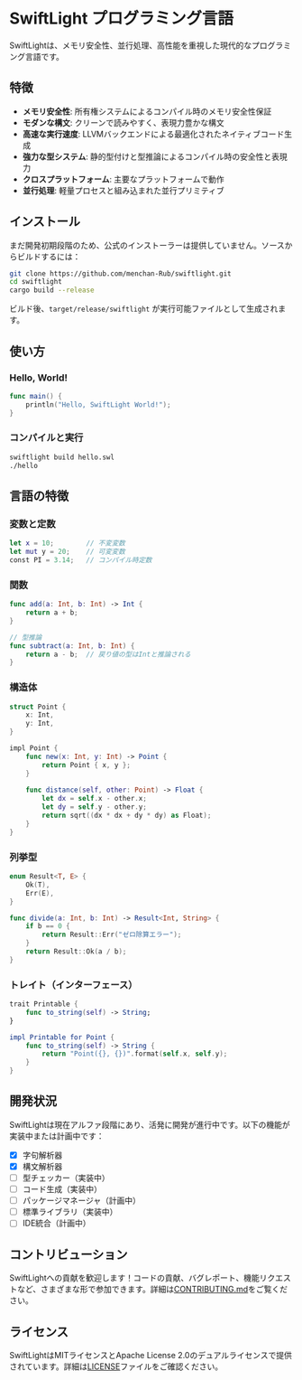 # SwiftLight プログラミング言語

SwiftLightは、メモリ安全性、並行処理、高性能を重視した現代的なプログラミング言語です。

## 特徴

- **メモリ安全性**: 所有権システムによるコンパイル時のメモリ安全性保証
- **モダンな構文**: クリーンで読みやすく、表現力豊かな構文
- **高速な実行速度**: LLVMバックエンドによる最適化されたネイティブコード生成
- **強力な型システム**: 静的型付けと型推論によるコンパイル時の安全性と表現力
- **クロスプラットフォーム**: 主要なプラットフォームで動作
- **並行処理**: 軽量プロセスと組み込まれた並行プリミティブ

## インストール

まだ開発初期段階のため、公式のインストーラーは提供していません。ソースからビルドするには：

```bash
git clone https://github.com/menchan-Rub/swiftlight.git
cd swiftlight
cargo build --release
```

ビルド後、`target/release/swiftlight` が実行可能ファイルとして生成されます。

## 使い方

### Hello, World!

```swift
func main() {
    println("Hello, SwiftLight World!");
}
```

### コンパイルと実行

```bash
swiftlight build hello.swl
./hello
```

## 言語の特徴

### 変数と定数

```swift
let x = 10;        // 不変変数
let mut y = 20;    // 可変変数
const PI = 3.14;   // コンパイル時定数
```

### 関数

```swift
func add(a: Int, b: Int) -> Int {
    return a + b;
}

// 型推論
func subtract(a: Int, b: Int) {
    return a - b;  // 戻り値の型はIntと推論される
}
```

### 構造体

```swift
struct Point {
    x: Int,
    y: Int,
}

impl Point {
    func new(x: Int, y: Int) -> Point {
        return Point { x, y };
    }
    
    func distance(self, other: Point) -> Float {
        let dx = self.x - other.x;
        let dy = self.y - other.y;
        return sqrt((dx * dx + dy * dy) as Float);
    }
}
```

### 列挙型

```swift
enum Result<T, E> {
    Ok(T),
    Err(E),
}

func divide(a: Int, b: Int) -> Result<Int, String> {
    if b == 0 {
        return Result::Err("ゼロ除算エラー");
    }
    return Result::Ok(a / b);
}
```

### トレイト（インターフェース）

```swift
trait Printable {
    func to_string(self) -> String;
}

impl Printable for Point {
    func to_string(self) -> String {
        return "Point({}, {})".format(self.x, self.y);
    }
}
```

## 開発状況

SwiftLightは現在アルファ段階にあり、活発に開発が進行中です。以下の機能が実装中または計画中です：

- [x] 字句解析器
- [x] 構文解析器
- [ ] 型チェッカー（実装中）
- [ ] コード生成（実装中）
- [ ] パッケージマネージャ（計画中）
- [ ] 標準ライブラリ（実装中）
- [ ] IDE統合（計画中）

## コントリビューション

SwiftLightへの貢献を歓迎します！コードの貢献、バグレポート、機能リクエストなど、さまざまな形で参加できます。詳細は[CONTRIBUTING.md](CONTRIBUTING.md)をご覧ください。

## ライセンス

SwiftLightはMITライセンスとApache License 2.0のデュアルライセンスで提供されています。詳細は[LICENSE](LICENSE)ファイルをご確認ください。
